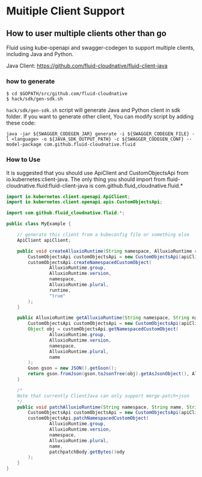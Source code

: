 # Muitiple Client Support

## How to user multiple clients other than go

Fluid using kube-openapi and swagger-codegen to support multiple clients, including Java and Python.

Java Client: https://github.com/fluid-cloudnative/fluid-client-java

### how to generate

```shell
$ cd $GOPATH/src/github.com/fluid-cloudnative
$ hack/sdk/gen-sdk.sh
```

`hack/sdk/gen-sdk.sh` script will generate Java and Python client in sdk folder. If you want to generate other client, 
You can modify script by adding these code:

```shell
java -jar ${SWAGGER_CODEGEN_JAR} generate -i ${SWAGGER_CODEGEN_FILE} -l <language> -o ${JAVA_SDK_OUTPUT_PATH} -c ${SWAGGER_CODEGEN_CONF} --model-package com.github.fluid-cloudnative.fluid
```

### How to Use

It is suggested that you should use ApiClient and CustomObjectsApi from io.kubernetes:client-java. 
The only thing you should import from fluid-cloudnative.fluid:fluid-client-java is com.github.fluid_cloudnative.fluid.*

```java
import io.kubernetes.client.openapi.ApiClient;
import io.kubernetes.client.openapi.apis.CustomObjectsApi;

import com.github.fluid_cloudnative.fluid.*;

public class MyExample {

    // generate this client from a kubeconfig file or something else
    ApiClient apiClient;

    public void createAlluxioRuntime(String namespace, AlluxioRuntime runtime) throws ApiException {
        CustomObjectsApi customObjectsApi = new CustomObjectsApi(apiClient);
        customObjectsApi.createNamespacedCustomObject(
                AlluxioRuntime.group,
                AlluxioRuntime.version,
                namespace,
                AlluxioRuntime.plural,
                runtime,
                "true"
        );
    }

    public AlluxioRuntime getAlluxioRuntime(String namespace, String name) throws Exception {
        CustomObjectsApi customObjectsApi = new CustomObjectsApi(apiClient);
        Object obj = customObjectsApi.getNamespacedCustomObject(
                AlluxioRuntime.group,
                AlluxioRuntime.version,
                namespace,
                AlluxioRuntime.plural,
                name
        );
        Gson gson = new JSON().getGson();
        return gson.fromJson(gson.toJsonTree(obj).getAsJsonObject(), AlluxioRuntime.class);
    }

    /*
    Note that currently ClientJava can only support merge-patch+json
    */
    public void patchAlluxioRuntime(String namespace, String name, String patchBody) throws ApiException {
        CustomObjectsApi customObjectsApi = new CustomObjectsApi(apiClient);
        customObjectsApi.patchNamespacedCustomObject(
                AlluxioRuntime.group,
                AlluxioRuntime.version,
                namespace,
                AlluxioRuntime.plural,
                name,
                patchpatchBody.getBytes()ody
        );
    }
}

```
